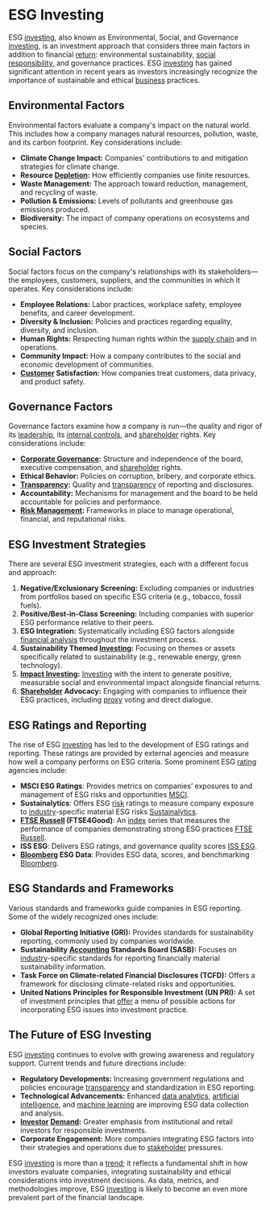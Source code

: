 # ESG Investing

ESG [investing](../i/investing.md), also known as Environmental, Social, and Governance [investing](../i/investing.md), is an investment approach that considers three main factors in addition to financial [return](../r/return.md): environmental sustainability, [social responsibility](../s/social_responsibility.md), and governance practices. ESG [investing](../i/investing.md) has gained significant attention in recent years as investors increasingly recognize the importance of sustainable and ethical [business](../b/business.md) practices.

## Environmental Factors

Environmental factors evaluate a company's impact on the natural world. This includes how a company manages natural resources, pollution, waste, and its carbon footprint. Key considerations include:

- **Climate Change Impact:** Companies' contributions to and mitigation strategies for climate change.
- **Resource [Depletion](../d/depletion.md):** How efficiently companies use finite resources.
- **Waste Management:** The approach toward reduction, management, and recycling of waste.
- **Pollution & Emissions:** Levels of pollutants and greenhouse gas emissions produced.
- **Biodiversity:** The impact of company operations on ecosystems and species. 

## Social Factors

Social factors focus on the company's relationships with its stakeholders—the employees, customers, suppliers, and the communities in which it operates. Key considerations include:

- **Employee Relations:** Labor practices, workplace safety, employee benefits, and career development.
- **Diversity & Inclusion:** Policies and practices regarding equality, diversity, and inclusion.
- **Human Rights:** Respecting human rights within the [supply chain](../s/supply_chain.md) and in operations.
- **Community Impact:** How a company contributes to the social and economic development of communities.
- **[Customer](../c/customer.md) Satisfaction:** How companies treat customers, data privacy, and product safety.

## Governance Factors

Governance factors examine how a company is run—the quality and rigor of its [leadership](../l/leadership.md), its [internal controls](../i/internal_controls.md), and [shareholder](../s/shareholder.md) rights. Key considerations include:

- **[Corporate Governance](../c/corporate_governance.md):** Structure and independence of the board, executive compensation, and [shareholder](../s/shareholder.md) rights.
- **Ethical Behavior:** Policies on corruption, bribery, and corporate ethics.
- **[Transparency](../t/transparency.md):** Quality and [transparency](../t/transparency.md) of reporting and disclosures.
- **Accountability:** Mechanisms for management and the board to be held accountable for policies and performance.
- **[Risk Management](../r/risk_management.md):** Frameworks in place to manage operational, financial, and reputational risks.

## ESG Investment Strategies

There are several ESG investment strategies, each with a different focus and approach:

1. **Negative/Exclusionary Screening:** Excluding companies or industries from portfolios based on specific ESG criteria (e.g., tobacco, fossil fuels).
2. **Positive/Best-in-Class Screening:** Including companies with superior ESG performance relative to their peers.
3. **ESG Integration:** Systematically including ESG factors alongside [financial analysis](../f/financial_analysis.md) throughout the investment process.
4. **Sustainability Themed [Investing](../i/investing.md):** Focusing on themes or assets specifically related to sustainability (e.g., renewable energy, green technology).
5. **[Impact Investing](../i/impact_investing.md):** [Investing](../i/investing.md) with the intent to generate positive, measurable social and environmental impact alongside financial returns.
6. **[Shareholder](../s/shareholder.md) Advocacy:** Engaging with companies to influence their ESG practices, including [proxy](../p/proxy.md) voting and direct dialogue.

## ESG Ratings and Reporting

The rise of ESG [investing](../i/investing.md) has led to the development of ESG ratings and reporting. These ratings are provided by external agencies and measure how well a company performs on ESG criteria. Some prominent ESG [rating](../r/rating.md) agencies include:

- **MSCI ESG Ratings**: Provides metrics on companies’ exposures to and management of ESG risks and opportunities [MSCI](https://www.msci.com/our-solutions/esg-investing).
- **Sustainalytics**: Offers ESG [risk](../r/risk.md) ratings to measure company exposure to [industry](../i/industry.md)-specific material ESG risks [Sustainalytics](https://www.sustainalytics.com/).
- **[FTSE Russell](../f/ftse_russell.md) (FTSE4Good)**: An [index](../i/index_instrument.md) series that measures the performance of companies demonstrating strong ESG practices [FTSE Russell](https://www.ftserussell.com/).
- **ISS ESG**: Delivers ESG ratings, and governance quality scores [ISS ESG](https://www.issgovernance.com/esg/).
- **[Bloomberg](../b/bloomberg.md) ESG Data**: Provides ESG data, scores, and benchmarking [Bloomberg](https://www.bloomberg.com/professional/solution/esg-data/).

## ESG Standards and Frameworks

Various standards and frameworks guide companies in ESG reporting. Some of the widely recognized ones include:

- **Global Reporting Initiative (GRI):** Provides standards for sustainability reporting, commonly used by companies worldwide.
- **Sustainability [Accounting](../a/accounting.md) Standards Board (SASB):** Focuses on [industry](../i/industry.md)-specific standards for reporting financially material sustainability information.
- **Task Force on Climate-related Financial Disclosures (TCFD):** Offers a framework for disclosing climate-related risks and opportunities.
- **United Nations Principles for Responsible Investment (UN PRI):** A set of investment principles that [offer](../o/offer.md) a menu of possible actions for incorporating ESG issues into investment practice.

## The Future of ESG Investing

ESG [investing](../i/investing.md) continues to evolve with growing awareness and regulatory support. Current trends and future directions include:

- **Regulatory Developments:** Increasing government regulations and policies encourage [transparency](../t/transparency.md) and standardization in ESG reporting.
- **Technological Advancements:** Enhanced [data analytics](../d/data_analytics.md), [artificial intelligence](../a/artificial_intelligence_in_trading.md), and [machine learning](../m/machine_learning.md) are improving ESG data collection and analysis.
- **[Investor](../i/investor.md) [Demand](../d/demand.md):** Greater emphasis from institutional and retail investors for responsible investments.
- **Corporate Engagement:** More companies integrating ESG factors into their strategies and operations due to [stakeholder](../s/stakeholder.md) pressures.

ESG [investing](../i/investing.md) is more than a [trend](../t/trend.md); it reflects a fundamental shift in how investors evaluate companies, integrating sustainability and ethical considerations into investment decisions. As data, metrics, and methodologies improve, ESG [investing](../i/investing.md) is likely to become an even more prevalent part of the financial landscape.